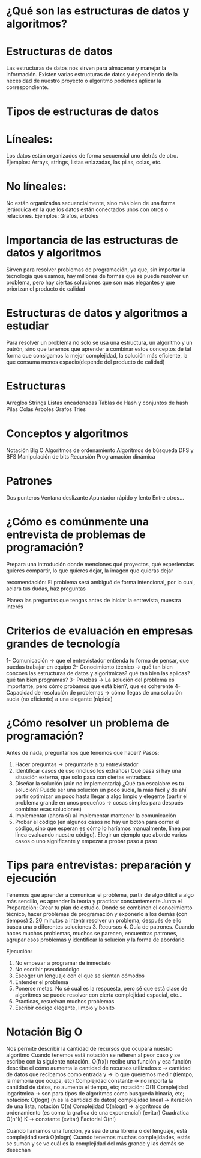 # ¿Qué son las estructuras de datos y algoritmos?


# Estructuras de datos
Las estructuras de datos nos sirven para almacenar y manejar la información. Existen varias estructuras de datos y dependiendo de la necesidad de nuestro proyecto o algoritmo podemos aplicar la correspondiente.

# Tipos de estructuras de datos
# Líneales: 
Los datos están organizados de forma secuencial uno detrás de otro. Ejemplos:
Arrays, strings, listas enlazadas, las pilas, colas, etc.
# No líneales:
No están organizadas secuencialmente, sino más bien de una forma jerárquica en la que los datos están conectados unos con otros o relaciones. Ejemplos:
Grafos, arboles

#  Importancia de las estructuras de datos y algoritmos 
Sirven para resolver problemas de programación, ya que, sin importar la tecnología que usamos, hay millones de formas que se puede resolver un problema, pero hay ciertas soluciones que son más elegantes y que priorizan el producto de calidad

# Estructuras de datos y algoritmos a estudiar 
Para resolver un problema no solo se usa una estructura, un algoritmo y un patrón, sino que tenemos que aprender a combinar estos conceptos de tal forma que consigamos la mejor complejidad, la solución más eficiente, la que consuma menos espacio(depende del producto de calidad)

# Estructuras
Arreglos
Strings
Listas encadenadas
Tablas de Hash y conjuntos de hash
Pilas
Colas
Árboles
Grafos
Tries

# Conceptos y algoritmos 
Notación Big O
Algoritmos de ordenamiento 
Algoritmos de búsqueda 
DFS y BFS
Manipulación de bits
Recursión
Programación dinámica

# Patrones
Dos punteros 
Ventana deslizante
Apuntador rápido y lento
Entre otros...

# ¿Cómo es comúnmente una entrevista de problemas de programación?
Prepara una introdución donde menciones 
qué proyectos, qué experiencias quieres compartir, lo que quieres dejar, la imagen que quieras dejar

recomendación:
El problema será ambiguó de forma intencional, por lo cual, aclara tus dudas, haz preguntas

Planea las preguntas que tengas antes de iniciar la entrevista, muestra interés

# Criterios de evaluación en empresas grandes de tecnología 
1- Comunicación -> que el entrevistador entienda tu forma de pensar, que puedas trabajar en equipo
2- Conocimiento técnico -> qué tan bien concoes las estructuras de datos y algoritmicas? qué tan bien las aplicas? qué tan bien programas?
3- Pruebas -> La solución del problema es importante, pero cómo probamos que está bien?, que es coherente
4- Capacidad de resolución de problemas -> cómo llegas de una solución sucia (no eficiente) a una elegante (rápida)

# ¿Cómo resolver un problema de programación? 
Antes de nada, preguntarnos qué tenemos que hacer?
Pasos:
1. Hacer preguntas -> preguntarle a tu entrevistador
2. Identificar casos de uso (incluso los extraños)
Qué pasa si hay una situación externa, que solo pasa con ciertas entradass
3. Diseñar la solución (aún no implementarla) ¿Qué tan escalabre es tu solución?
Puede ser una solución un poco sucia, la más fácil y de ahí partir optimizar un poco hasta llegar a algo límpio y elegente (partir el problema grande en unos pequeños -> cosas simples para después combinar esas soluciones)
4. Implementar (ahora sí) al implementar mantener la comunicación 
5. Probar el código (en algunos casos no hay un botón para correr el código, sino que esperan es cómo lo haríamos manualmente, línea por línea evaluando nuestro código). Elegir un ejemplo que aborde varios casos o uno significante y empezar a probar paso a paso 

# Tips para entrevistas: preparación y ejecución
Tenemos que aprender a comunicar el problema, partir de algo difícil a algo más sencillo, es aprender la teoría y practicar constantemente
Junta el 
Preparación: 
Crear tu plan de estudio. Donde se combinen el conocimiento técnico, hacer problemas de programación y exponerlo a los demás (con tiempos)
2. 20 minutos a intentr resolver un problema, después de ello busca una o diferentes soluciones
3. Recursos
4. Guía de patrones. Cuando haces muchos problemas, muchos se parecen, encuentras patrones, agrupar esos problemas y identificar la solución y la forma de abordarlo 

Ejecución:
1. No empezar a programar de inmediato
2. No escribir pseudocódigo 
3. Escoger un lenguaje con el que se sientan cómodos
4. Entender el problema
5. Ponerse metas. No sé cuál es la respuesta, pero sé que está clase de algoritmos se puede resolver con cierta complejidad espacial, etc...
6. Practicas, resuelvan muchos problemas
7. Escribir código elegante, limpio y bonito

# Notación Big O
Nos permite describir la cantidad de recursos que ocupará nuestro algoritmo
Cuando tenemos está notación se refieren al peor caso y se escribe con la siguiente notación_
O(f(x)) recibe una función y esa función describe el cómo aumenta la cantidad de recursos utilizados
x -> cantidad de datos que recibamos como entrada
y -> lo que queremos medir (tiempo, la memoria que ocupa, etc)
Complejidad constante -> no importa la cantidad de datos, no aumenta el tiempo, etc; notación: O(1)
Complejidad logaritmica -> son para tipos de algoritmos como busqueda binaria, etc; notación: O(logn) (n es la cantidad de datos)
complejidad líneal -> iteración de una lista, notación O(n)
Complejidad O(nlogn) -> algoritmos de ordenamiento (es como la grafica de una exponencial)
(evitar) Cuadratica O(n^k) K -> constante
(evitar) Factorial O(n!)

Cuando llamamos una función, ya sea de una librería o del lenguaje, está complejidad será O(nlogn)
Cuando tenemos muchas complejidades, estás se suman y se ve cuál es la complejidad del más grande y las demás se desechan
